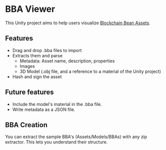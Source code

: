 # BBA Viewer

This Unity project aims to help users visualize [Blockchain Bean Assets](https://medium.com/b2expand/bba-blockchain-bean-assets-2eb3b6b34812).

## Features
* Drag and drop .bba files to import
* Extracts them and parse
	* Metadata: Asset name, description, properties
	* Images
	* 3D Model (.obj file, and a reference to a material of the Unity project)
* Hash and sign the asset

## Future features
* Include the model's material in the .bba file.
* Write metadata as a JSON file.

## BBA Creation
You can extract the sample BBA's (Assets/Models/BBAs) with any zip extractor. This lets you understand their structure.
